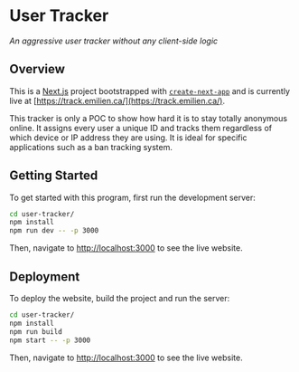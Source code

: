 # User Tracker

_An aggressive user tracker without any client-side logic_

## Overview

This is a [Next.js](https://nextjs.org/) project bootstrapped with [`create-next-app`](https://github.com/vercel/next.js/tree/canary/packages/create-next-app) and is currently live at [https://track.emilien.ca/](https://track.emilien.ca/).

This tracker is only a POC to show how hard it is to stay totally anonymous online. It assigns every user a unique ID and tracks them regardless of which device or IP address they are using. It is ideal for specific applications such as a ban tracking system.

## Getting Started

To get started with this program, first run the development server:

```bash
cd user-tracker/
npm install
npm run dev -- -p 3000
```

Then, navigate to [http://localhost:3000](http://localhost:3000) to see the live website.

## Deployment

To deploy the website, build the project and run the server:

```bash
cd user-tracker/
npm install
npm run build
npm start -- -p 3000
```

Then, navigate to [http://localhost:3000](http://localhost:3000) to see the live website.
